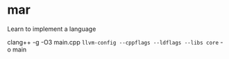 mar
===

Learn to implement a language

  clang++ -g -O3 main.cpp `llvm-config --cppflags --ldflags --libs core` -o main
